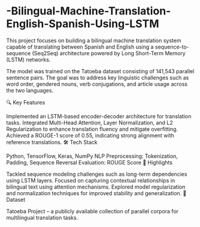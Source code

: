 # -Bilingual-Machine-Translation-English-Spanish-Using-LSTM

This project focuses on building a bilingual machine translation system capable of translating between Spanish and English using a sequence-to-sequence (Seq2Seq) architecture powered by Long Short-Term Memory (LSTM) networks.

The model was trained on the Tatoeba dataset consisting of 141,543 parallel sentence pairs. The goal was to address key linguistic challenges such as word order, gendered nouns, verb conjugations, and article usage across the two languages.

🔍 Key Features

Implemented an LSTM-based encoder-decoder architecture for translation tasks.
Integrated Multi-Head Attention, Layer Normalization, and L2 Regularization to enhance translation fluency and mitigate overfitting.
Achieved a ROUGE-1 score of 0.55, indicating strong alignment with reference translations.
🛠️ Tech Stack

Python, TensorFlow, Keras, NumPy
NLP Preprocessing: Tokenization, Padding, Sequence Reversal
Evaluation: ROUGE Score
📌 Highlights

Tackled sequence modeling challenges such as long-term dependencies using LSTM layers.
Focused on capturing contextual relationships in bilingual text using attention mechanisms.
Explored model regularization and normalization techniques for improved stability and generalization.
📁 Dataset

Tatoeba Project – a publicly available collection of parallel corpora for multilingual translation tasks.
